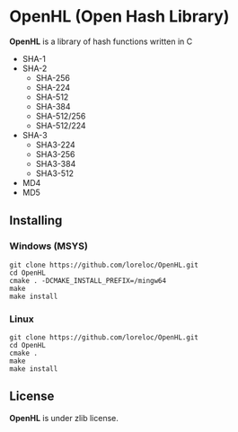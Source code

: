 
# OpenHL (Open Hash Library)

**OpenHL** is a library of hash functions written in C

- SHA-1
- SHA-2
	- SHA-256
	- SHA-224
	- SHA-512
	- SHA-384
	- SHA-512/256
	- SHA-512/224
- SHA-3
	- SHA3-224
	- SHA3-256
	- SHA3-384
	- SHA3-512
- MD4
- MD5

## Installing

### Windows (MSYS)

```
git clone https://github.com/loreloc/OpenHL.git
cd OpenHL
cmake . -DCMAKE_INSTALL_PREFIX=/mingw64
make
make install
```

### Linux

```
git clone https://github.com/loreloc/OpenHL.git
cd OpenHL
cmake .
make
make install
```

## License
**OpenHL** is under zlib license.


